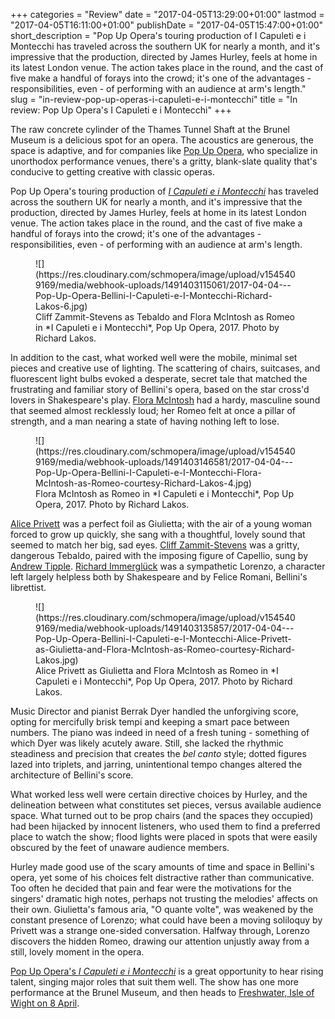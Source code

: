 +++
categories = "Review"
date = "2017-04-05T13:29:00+01:00"
lastmod = "2017-04-05T16:11:00+01:00"
publishDate = "2017-04-05T15:47:00+01:00"
short_description = "Pop Up Opera's touring production of I Capuleti e i Montecchi has traveled across the southern UK for nearly a month, and it's impressive that the production, directed by James Hurley, feels at home in its latest London venue. The action takes place in the round, and the cast of five make a handful of forays into the crowd; it's one of the advantages - responsibilities, even - of performing with an audience at arm's length."
slug = "in-review-pop-up-operas-i-capuleti-e-i-montecchi"
title = "In review: Pop Up Opera&#039;s I Capuleti e i Montecchi"
+++

The raw concrete cylinder of the Thames Tunnel Shaft at the Brunel Museum is a delicious spot for an opera. The acoustics are generous, the space is adaptive, and for companies like [Pop Up Opera](/scene/companies/pop-up-opera/), who specialize in unorthodox performance venues, there's a gritty, blank-slate quality that's conducive to getting creative with classic operas.

Pop Up Opera's touring production of [*I Capuleti e i Montecchi*](http://popupopera.co.uk/whats-on/current/I-Capuleti-e-i-Montecchi/) has traveled across the southern UK for nearly a month, and it's impressive that the production, directed by James Hurley, feels at home in its latest London venue. The action takes place in the round, and the cast of five make a handful of forays into the crowd; it's one of the advantages - responsibilities, even - of performing with an audience at arm's length. 

<figure data-type="image">
![](https://res.cloudinary.com/schmopera/image/upload/v1545409169/media/webhook-uploads/1491403115061/2017-04-04---Pop-Up-Opera-Bellini-I-Capuleti-e-I-Montecchi-Richard-Lakos-6.jpg)
<figcaption>Cliff Zammit-Stevens as Tebaldo and Flora McIntosh as Romeo in *I Capuleti e i Montecchi*, Pop Up Opera, 2017. Photo by Richard Lakos.</figcaption>
</figure>

In addition to the cast, what worked well were the mobile, minimal set pieces and creative use of lighting. The scattering of chairs, suitcases, and fluorescent light bulbs evoked a desperate, secret tale that matched the frustrating and familiar story of Bellini's opera, based on the star cross'd lovers in Shakespeare's play. [Flora McIntosh](/scene/people/flora-mcintosh/) had a hardy, masculine sound that seemed almost recklessly loud; her Romeo felt at once a pillar of strength, and a man nearing a state of having nothing left to lose. 

<figure data-type="image">
![](https://res.cloudinary.com/schmopera/image/upload/v1545409169/media/webhook-uploads/1491403146581/2017-04-04---Pop-Up-Opera-Bellini-I-Capuleti-e-I-Montecchi-Flora-McIntosh-as-Romeo-courtesy-Richard-Lakos-4.jpg)
<figcaption>Flora McIntosh as Romeo in *I Capuleti e i Montecchi*, Pop Up Opera, 2017. Photo by Richard Lakos.</figcaption>
</figure>

[Alice Privett](/scene/people/alice-privett/) was a perfect foil as Giulietta; with the air of a young woman forced to grow up quickly, she sang with a thoughtful, lovely sound that seemed to match her big, sad eyes. [Cliff Zammit-Stevens](/scene/people/cliff-zammit-stevens/) was a gritty, dangerous Tebaldo, paired with the imposing figure of Capellio, sung by [Andrew Tipple](/scene/people/andrew-tipple/). [Richard Immerglück](/scene/people/richard-immergluck/) was a sympathetic Lorenzo, a character left largely helpless both by Shakespeare and by Felice Romani, Bellini's librettist.

<figure data-type="image">
![](https://res.cloudinary.com/schmopera/image/upload/v1545409169/media/webhook-uploads/1491403135857/2017-04-04---Pop-Up-Opera-Bellini-I-Capuleti-e-I-Montecchi-Alice-Privett-as-Giulietta-and-Flora-McIntosh-as-Romeo-courtesy-Richard-Lakos.jpg)
<figcaption>Alice Privett as Giulietta and Flora McIntosh as Romeo in *I Capuleti e i Montecchi*, Pop Up Opera, 2017. Photo by Richard Lakos.</figcaption>
</figure>

Music Director and pianist Berrak Dyer handled the unforgiving score, opting for mercifully brisk tempi and keeping a smart pace between numbers. The piano was indeed in need of a fresh tuning - something of which Dyer was likely acutely aware. Still, she lacked the rhythmic steadiness and precision that creates the *bel canto* style; dotted figures lazed into triplets, and jarring, unintentional tempo changes altered the architecture of Bellini's score. 

What worked less well were certain directive choices by Hurley, and the delineation between what constitutes set pieces, versus available audience space. What turned out to be prop chairs (and the spaces they occupied) had been hijacked by innocent listeners, who used them to find a preferred place to watch the show; flood lights were placed in spots that were easily obscured by the feet of unaware audience members. 

Hurley made good use of the scary amounts of time and space in Bellini's opera, yet some of his choices felt distractive rather than communicative. Too often he decided that pain and fear were the motivations for the singers' dramatic high notes, perhaps not trusting the melodies' affects on their own. Giulietta's famous aria, "O quante volte", was weakened by the constant presence of Lorenzo; what could have been a moving soliloquy by Privett was a strange one-sided conversation. Halfway through, Lorenzo discovers the hidden Romeo, drawing our attention unjustly away from a still, lovely moment in the opera.

[Pop Up Opera's *I Capuleti e i Montecchi*](http://popupopera.co.uk/whats-on/current/I-Capuleti-e-i-Montecchi/) is a great opportunity to hear rising talent, singing major roles that suit them well. The show has one more performance at the Brunel Museum, and then heads to [Freshwater, Isle of Wight on 8 April](http://popupopera.co.uk/whats-on/current/I-Capuleti-e-i-Montecchi/west-wight-association-70th-anniversary---freshwater-isle-of-wight/).
